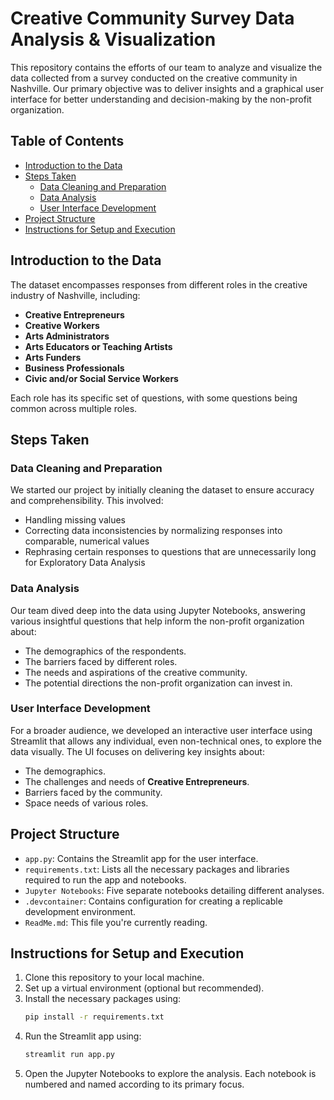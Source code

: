 # Creative Community Survey Data Analysis & Visualization
This repository contains the efforts of our team to analyze and visualize the data collected from a survey conducted on the creative community in Nashville. Our primary objective was to deliver insights and a graphical user interface for better understanding and decision-making by the non-profit organization. 

## Table of Contents
- [Introduction to the Data](#introduction-to-the-data)
- [Steps Taken](#steps-taken)
  - [Data Cleaning and Preparation](#data-cleaning-and-preparation)
  - [Data Analysis](#data-analysis)
  - [User Interface Development](#user-interface-development)
- [Project Structure](#project-structure)
- [Instructions for Setup and Execution](#instructions-for-setup-and-execution)

## Introduction to the Data
The dataset encompasses responses from different roles in the creative industry of Nashville, including:
- **Creative Entrepreneurs**
- **Creative Workers**
- **Arts Administrators**
- **Arts Educators or Teaching Artists**
- **Arts Funders**
- **Business Professionals**
- **Civic and/or Social Service Workers**

Each role has its specific set of questions, with some questions being common across multiple roles.

## Steps Taken

### Data Cleaning and Preparation
We started our project by initially cleaning the dataset to ensure accuracy and comprehensibility. This involved:
* Handling missing values
* Correcting data inconsistencies by normalizing responses into comparable, numerical values
* Rephrasing certain responses to questions that are unnecessarily long for Exploratory Data Analysis

### Data Analysis
Our team dived deep into the data using Jupyter Notebooks, answering various insightful questions that help inform the non-profit organization about:
* The demographics of the respondents.
* The barriers faced by different roles.
* The needs and aspirations of the creative community.
* The potential directions the non-profit organization can invest in.

### User Interface Development
For a broader audience, we developed an interactive user interface using Streamlit that allows any individual, even non-technical ones, to explore the data visually. The UI focuses on delivering key insights about:
* The demographics.
* The challenges and needs of **Creative Entrepreneurs**.
* Barriers faced by the community.
* Space needs of various roles.

## Project Structure
- `app.py`: Contains the Streamlit app for the user interface.
- `requirements.txt`: Lists all the necessary packages and libraries required to run the app and notebooks.
- `Jupyter Notebooks`: Five separate notebooks detailing different analyses.
- `.devcontainer`: Contains configuration for creating a replicable development environment.
- `ReadMe.md`: This file you're currently reading.

## Instructions for Setup and Execution
1. Clone this repository to your local machine.
2. Set up a virtual environment (optional but recommended).
3. Install the necessary packages using:
   ```bash
   pip install -r requirements.txt
4. Run the Streamlit app using:
   ```bash
   streamlit run app.py
5. Open the Jupyter Notebooks to explore the analysis. Each notebook is numbered and named according to its primary focus. 
